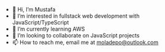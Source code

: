 - 👋 Hi, I’m Mustafa
- 👀 I’m interested in fullstack web development with JavaScript/TypeScript
- 🌱 I’m currently learning AWS
- 💞️ I’m looking to collaborate on JavaScript projects
- 📫 How to reach me, email me at moladepo@outlook.com

<!---
mistyjack/mistyjack is a ✨ special ✨ repository because its `README.md` (this file) appears on your GitHub profile.
You can click the Preview link to take a look at your changes.
--->
